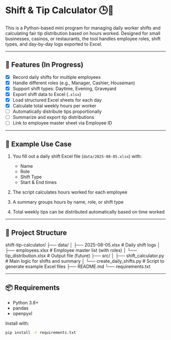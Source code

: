 # Shift & Tip Calculator 🕒💸

This is a Python-based mini program for managing daily worker shifts and calculating fair tip distribution based on hours worked. Designed for small businesses, casinos, or restaurants, the tool handles employee roles, shift types, and day-by-day logs exported to Excel.

---

## 🔧 Features (In Progress)

- [x] Record daily shifts for multiple employees
- [x] Handle different roles (e.g., Manager, Cashier, Houseman)
- [x] Support shift types: Daytime, Evening, Graveyard
- [x] Export shift data to Excel (`.xlsx`)
- [x] Load structured Excel sheets for each day
- [x] Calculate total weekly hours per worker
- [ ] Automatically distribute tips proportionally
- [ ] Summarize and export tip distributions
- [ ] Link to employee master sheet via Employee ID

---

## 🧠 Example Use Case

1. You fill out a daily shift Excel file (`data/2025-08-05.xlsx`) with:
   - Name
   - Role
   - Shift Type
   - Start & End times

2. The script calculates hours worked for each employee

3. A summary groups hours by name, role, or shift type

4. Total weekly tips can be distributed automatically based on time worked

---

## 📁 Project Structure

shift-tip-calculator/
├── data/
│ ├── 2025-08-05.xlsx # Daily shift logs
│ ├── employees.xlsx # Employee master list (with roles)
│ └── tip_distribution.xlsx # Output file (future)
├── src/
│ ├── shift_calculator.py # Main logic for shifts and summary
│ └── create_daily_shifts.py # Script to generate example Excel files
├── README.md
└── requirements.txt

---

## 📦 Requirements

- Python 3.8+
- pandas
- openpyxl

Install with:

```bash
pip install -r requirements.txt
